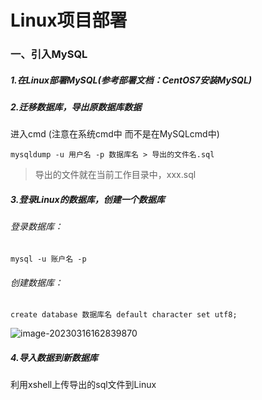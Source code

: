 # Linux项目部署

### 一、引入MySQL

##### 1.在Linux部署MySQL(参考部署文档：CentOS7安装MySQL)



##### 2.迁移数据库，导出原数据库数据

进入cmd (注意在系统cmd中 而不是在MySQLcmd中)

```shell
mysqldump -u 用户名 -p 数据库名 > 导出的文件名.sql
```

> 导出的文件就在当前工作目录中，xxx.sql



##### 3.登录Linux的数据库，创建一个数据库

###### 登录数据库：

```shell
mysql -u 账户名 -p
```

###### 创建数据库：

```mysql
create database 数据库名 default character set utf8;
```

![image-20230316162839870](https://typora-picture-zhao.oss-cn-beijing.aliyuncs.com/Typora/202303161652972.png)



##### 4.导入数据到新数据库

利用xshell上传导出的sql文件到Linux